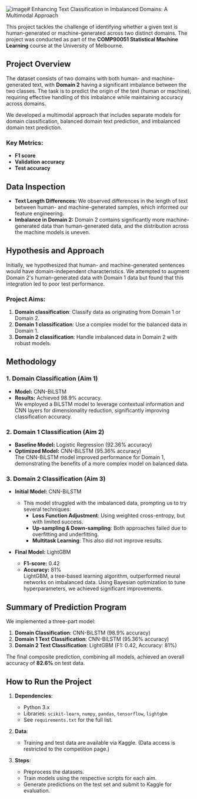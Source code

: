 ![image](https://github.com/user-attachments/assets/28a1ab6a-91bd-4744-a149-e9d72f3b91e2)# Enhancing Text Classification in Imbalanced Domains: A Multimodal Approach

This project tackles the challenge of identifying whether a given text is human-generated or machine-generated across two distinct domains. The project was conducted as part of the **COMP90051 Statistical Machine Learning** course at the University of Melbourne.

## Project Overview

The dataset consists of two domains with both human- and machine-generated text, with **Domain 2** having a significant imbalance between the two classes. The task is to predict the origin of the text (human or machine), requiring effective handling of this imbalance while maintaining accuracy across domains.

We developed a multimodal approach that includes separate models for domain classification, balanced domain text prediction, and imbalanced domain text prediction.

### Key Metrics:
- **F1 score**
- **Validation accuracy**
- **Test accuracy**

## Data Inspection

- **Text Length Differences:** We observed differences in the length of text between human- and machine-generated samples, which informed our feature engineering. 
- **Imbalance in Domain 2:** Domain 2 contains significantly more machine-generated data than human-generated data, and the distribution across the machine models is uneven.

## Hypothesis and Approach

Initially, we hypothesized that human- and machine-generated sentences would have domain-independent characteristics. We attempted to augment Domain 2's human-generated data with Domain 1 data but found that this integration led to poor test performance.

### Project Aims:
1. **Domain classification**: Classify data as originating from Domain 1 or Domain 2.
2. **Domain 1 classification**: Use a complex model for the balanced data in Domain 1.
3. **Domain 2 classification**: Handle imbalanced data in Domain 2 with robust models.

## Methodology

### 1. Domain Classification (Aim 1)
- **Model:** CNN-BiLSTM  
- **Results:** Achieved 98.9% accuracy.  
We employed a BiLSTM model to leverage contextual information and CNN layers for dimensionality reduction, significantly improving classification accuracy.

### 2. Domain 1 Classification (Aim 2)
- **Baseline Model:** Logistic Regression (92.36% accuracy)
- **Optimized Model:** CNN-BiLSTM (95.36% accuracy)  
The CNN-BiLSTM model improved performance for Domain 1, demonstrating the benefits of a more complex model on balanced data.

### 3. Domain 2 Classification (Aim 3)
- **Initial Model:** CNN-BiLSTM  
  - This model struggled with the imbalanced data, prompting us to try several techniques:
    - **Loss Function Adjustment**: Using weighted cross-entropy, but with limited success.
    - **Up-sampling & Down-sampling**: Both approaches failed due to overfitting and underfitting.
    - **Multitask Learning**: This also did not improve results.
  
- **Final Model:** LightGBM  
  - **F1-score:** 0.42  
  - **Accuracy:** 81%  
  LightGBM, a tree-based learning algorithm, outperformed neural networks on imbalanced data. Using Bayesian optimization to tune hyperparameters, we achieved significant improvements.

## Summary of Prediction Program

We implemented a three-part model:
1. **Domain Classification**: CNN-BiLSTM (98.9% accuracy)
2. **Domain 1 Text Classification**: CNN-BiLSTM (95.36% accuracy)
3. **Domain 2 Text Classification**: LightGBM (F1: 0.42, Accuracy: 81%)

The final composite prediction, combining all models, achieved an overall accuracy of **82.6%** on test data.

## How to Run the Project

1. **Dependencies**:
   - Python 3.x
   - Libraries: `scikit-learn`, `numpy`, `pandas`, `tensorflow`, `lightgbm`
   - See `requirements.txt` for the full list.

2. **Data**:
   - Training and test data are available via Kaggle. (Data access is restricted to the competition page.)

3. **Steps**:
   - Preprocess the datasets.
   - Train models using the respective scripts for each aim.
   - Generate predictions on the test set and submit to Kaggle for evaluation.
